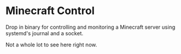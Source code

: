 Minecraft Control
===

Drop in binary for controlling and monitoring a Minecraft server using systemd's journal
and a socket.

Not a whole lot to see here right now.

